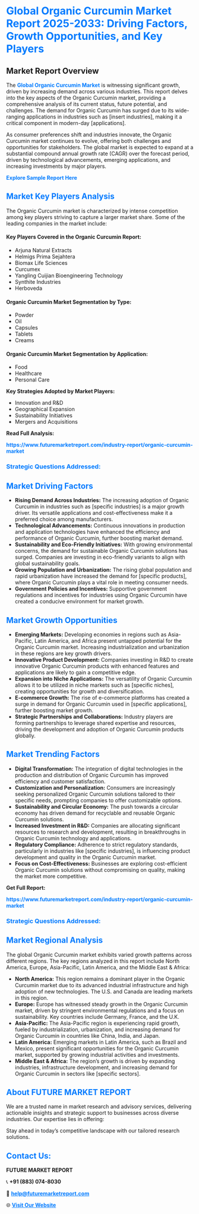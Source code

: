 <h1 style="color: #007BFF;">Global Organic Curcumin Market Report 2025-2033: Driving Factors, Growth Opportunities, and Key Players</h1>

<section id="overview">
<h2>Market Report Overview</h2>
<p>The <a href="https://www.futuremarketreport.com/industry-report/organic-curcumin-market" style="color: #007BFF; text-decoration: none;"><strong>Global Organic Curcumin Market</strong></a> is witnessing significant growth, driven by increasing demand across various industries. This report delves into the key aspects of the Organic Curcumin market, providing a comprehensive analysis of its current status, future potential, and challenges. The demand for Organic Curcumin has surged due to its wide-ranging applications in industries such as [insert industries], making it a critical component in modern-day [applications].</p>
<p>As consumer preferences shift and industries innovate, the Organic Curcumin market continues to evolve, offering both challenges and opportunities for stakeholders. The global market is expected to expand at a substantial compound annual growth rate (CAGR) over the forecast period, driven by technological advancements, emerging applications, and increasing investments by major players.</p>
</section>

<section id="overview">
<p><a href="https://www.futuremarketreport.com/request-sample/reportId=63768" style="color: #007BFF; text-decoration: none;"><strong>Explore Sample Report Here</strong></a></p>
</section>

<section id="key-players">
<h2 style="color: #007BFF;">Market Key Players Analysis</h2>
<p>The Organic Curcumin market is characterized by intense competition among key players striving to capture a larger market share. Some of the leading companies in the market include:</p>
<h4>Key Players Covered in the Organic Curcumin Report:</h4>
<ul><li>Arjuna Natural Extracts</li><li>Helmigs Prima Sejahtera</li><li>Biomax Life Sciences</li><li>Curcumex</li><li>Yangling Cuijian Bioengineering Technology</li><li>Synthite Industries</li><li>Herboveda</li></ul>
<h4>Organic Curcumin Market Segmentation by Type:</h4>
<ul><li>Powder</li><li>Oil</li><li>Capsules</li><li>Tablets</li><li>Creams</li></ul>

<h4>Organic Curcumin Market Segmentation by Application:</h4>
<ul><li>Food</li><li>Healthcare</li><li>Personal Care</li></ul>
<p><strong>Key Strategies Adopted by Market Players:</strong></p>
<ul>
<li>Innovation and R&D</li>
<li>Geographical Expansion</li>
<li>Sustainability Initiatives</li>
<li>Mergers and Acquisitions</li>
</ul>
</section>

<section>
<p><strong>Read Full Analysis: </strong></p><a href="https://www.futuremarketreport.com/industry-report/organic-curcumin-market" style="color: #007BFF; text-decoration: none;"><strong>https://www.futuremarketreport.com/industry-report/organic-curcumin-market</strong></a>
<h3 style="color: #007BFF;">Strategic Questions Addressed:</h3>
</section>

<section id="driving-factors">
<h2 style="color: #007BFF;">Market Driving Factors</h2>
<ul>
<li><strong>Rising Demand Across Industries:</strong> The increasing adoption of Organic Curcumin in industries such as [specific industries] is a major growth driver. Its versatile applications and cost-effectiveness make it a preferred choice among manufacturers.</li>
<li><strong>Technological Advancements:</strong> Continuous innovations in production and application technologies have enhanced the efficiency and performance of Organic Curcumin, further boosting market demand.</li>
<li><strong>Sustainability and Eco-Friendly Initiatives:</strong> With growing environmental concerns, the demand for sustainable Organic Curcumin solutions has surged. Companies are investing in eco-friendly variants to align with global sustainability goals.</li>
<li><strong>Growing Population and Urbanization:</strong> The rising global population and rapid urbanization have increased the demand for [specific products], where Organic Curcumin plays a vital role in meeting consumer needs.</li>
<li><strong>Government Policies and Incentives:</strong> Supportive government regulations and incentives for industries using Organic Curcumin have created a conducive environment for market growth.</li>
</ul>
</section>

<section id="growth-opportunities">
<h2 style="color: #007BFF;">Market Growth Opportunities</h2>
<ul>
<li><strong>Emerging Markets:</strong> Developing economies in regions such as Asia-Pacific, Latin America, and Africa present untapped potential for the Organic Curcumin market. Increasing industrialization and urbanization in these regions are key growth drivers.</li>
<li><strong>Innovative Product Development:</strong> Companies investing in R&D to create innovative Organic Curcumin products with enhanced features and applications are likely to gain a competitive edge.</li>
<li><strong>Expansion into Niche Applications:</strong> The versatility of Organic Curcumin allows it to be utilized in niche markets such as [specific niches], creating opportunities for growth and diversification.</li>
<li><strong>E-commerce Growth:</strong> The rise of e-commerce platforms has created a surge in demand for Organic Curcumin used in [specific applications], further boosting market growth.</li>
<li><strong>Strategic Partnerships and Collaborations:</strong> Industry players are forming partnerships to leverage shared expertise and resources, driving the development and adoption of Organic Curcumin products globally.</li>
</ul>
</section>

<section id="trending-factors">
<h2 style="color: #007BFF;">Market Trending Factors</h2>
<ul>
<li><strong>Digital Transformation:</strong> The integration of digital technologies in the production and distribution of Organic Curcumin has improved efficiency and customer satisfaction.</li>
<li><strong>Customization and Personalization:</strong> Consumers are increasingly seeking personalized Organic Curcumin solutions tailored to their specific needs, prompting companies to offer customizable options.</li>
<li><strong>Sustainability and Circular Economy:</strong> The push towards a circular economy has driven demand for recyclable and reusable Organic Curcumin solutions.</li>
<li><strong>Increased Investment in R&D:</strong> Companies are allocating significant resources to research and development, resulting in breakthroughs in Organic Curcumin technology and applications.</li>
<li><strong>Regulatory Compliance:</strong> Adherence to strict regulatory standards, particularly in industries like [specific industries], is influencing product development and quality in the Organic Curcumin market.</li>
<li><strong>Focus on Cost-Effectiveness:</strong> Businesses are exploring cost-efficient Organic Curcumin solutions without compromising on quality, making the market more competitive.</li>
</ul>
</section>

<section>
<p><strong>Get Full Report: </strong></p><a href="https://www.futuremarketreport.com/industry-report/organic-curcumin-market" style="color: #007BFF; text-decoration: none;"><strong>https://www.futuremarketreport.com/industry-report/organic-curcumin-market</strong></a>
<h3 style="color: #007BFF;">Strategic Questions Addressed:</h3>
</section>


<section id="regional-analysis">
<h2 style="color: #007BFF;">Market Regional Analysis</h2>
<p>The global Organic Curcumin market exhibits varied growth patterns across different regions. The key regions analyzed in this report include North America, Europe, Asia-Pacific, Latin America, and the Middle East & Africa:</p>
<ul>
<li><strong>North America:</strong> This region remains a dominant player in the Organic Curcumin market due to its advanced industrial infrastructure and high adoption of new technologies. The U.S. and Canada are leading markets in this region.</li>
<li><strong>Europe:</strong> Europe has witnessed steady growth in the Organic Curcumin market, driven by stringent environmental regulations and a focus on sustainability. Key countries include Germany, France, and the U.K.</li>
<li><strong>Asia-Pacific:</strong> The Asia-Pacific region is experiencing rapid growth, fueled by industrialization, urbanization, and increasing demand for Organic Curcumin in countries like China, India, and Japan.</li>
<li><strong>Latin America:</strong> Emerging markets in Latin America, such as Brazil and Mexico, present significant opportunities for the Organic Curcumin market, supported by growing industrial activities and investments.</li>
<li><strong>Middle East & Africa:</strong> The region’s growth is driven by expanding industries, infrastructure development, and increasing demand for Organic Curcumin in sectors like [specific sectors].</li>
</ul>
</section>

<footer>
<h2 style="color: #007BFF;">About FUTURE MARKET REPORT</h2>
<p>We are a trusted name in market research and advisory services, delivering actionable insights and strategic support to businesses across diverse industries. Our expertise lies in offering:</p>

<p>Stay ahead in today’s competitive landscape with our tailored research solutions.</p>

<h2 style="color: #007BFF;">Contact Us:</h2>
<p><strong>FUTURE MARKET REPORT</strong></p>
<p>📞 <strong>+91 (883) 074-8030</strong></p>
<p>📧 <strong><a href="mailto:help@futuremarketreport.com" style="color: #007BFF;">help@futuremarketreport.com</a></strong></p>
<p>🌐 <strong><a href="https://www.futuremarketreport.com/" style="color: #007BFF;">Visit Our Website</a></strong></p>
</footer>
